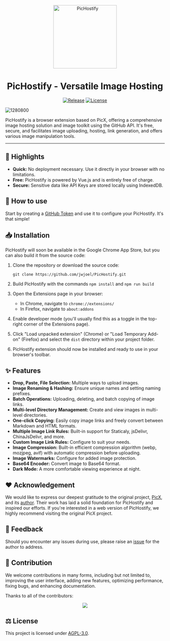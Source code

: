 <p align="center">
  <a href="https://github.com/jwjoel/PicHostify" >
    <img width="200" alt="PicHostify" src="https://cdn.staticaly.com/gh/jwjoel/images-hosting@main/20230521/logo.4hkvjfbcwn80.png">
  </a>
</p>

<h1 align="center"> PicHostify - Versatile Image Hosting</h1>

<p align="center">
  <a href="https://github.com/jwjoel/PicHostify/releases"><img src="https://img.shields.io/github/release/jwjoel/PicHostify.svg" alt="Release"></a>
  <a href="https://github.com/jwjoel/PicHostify/blob/main/LICENSE.md"><img src="https://img.shields.io/github/license/jwjoel/PicHostify.svg" alt="License"></a>
</p>

<img src="https://cdn.staticaly.com/gh/jwjoel/images-hosting@main/1280800.623frevhd1w0.png" alt="1280800" />

PicHostify is a browser extension based on PicX, offering a comprehensive image hosting solution and image toolkit using the GitHub API. It's free, secure, and facilitates image uploading, hosting, link generation, and offers various image manipulation tools.

---

## :star2: Highlights

- **Quick:** No deployment necessary. Use it directly in your browser with no limitations.
- **Free:** PicHostify is powered by Vue.js and is entirely free of charge.
- **Secure:** Sensitive data like API Keys are stored locally using IndexedDB.

## :book: How to use

Start by creating a [GitHub Token](https://github.com/settings/tokens/new) and use it to configure your PicHostify. It's that simple!

## :inbox_tray: Installation

PicHostify will soon be available in the Google Chrome App Store, but you can also build it from the source code:

1. Clone the repository or download the source code:

    ```
    git clone https://github.com/jwjoel/PicHostify.git
    ```

2. Build PicHostify with the commands `npm install` and `npm run build`

3. Open the Extensions page in your browser:

    - In Chrome, navigate to `chrome://extensions/`
    - In Firefox, navigate to `about:addons`

4. Enable developer mode (you'll usually find this as a toggle in the top-right corner of the Extensions page).

5. Click "Load unpacked extension" (Chrome) or "Load Temporary Add-on" (Firefox) and select the `dist` directory within your project folder.

6. PicHostify extension should now be installed and ready to use in your browser's toolbar.

## :sparkles: Features

- **Drop, Paste, File Selection:** Multiple ways to upload images.
- **Image Renaming & Hashing:** Ensure unique names and setting naming prefixes.
- **Batch Operations:** Uploading, deleting, and batch copying of image links.
- **Multi-level Directory Management:** Create and view images in multi-level directories.
- **One-click Copying:** Easily copy image links and freely convert between Markdown and HTML formats.
- **Multiple Image Link Rules:** Built-in support for Staticaly, jsDelivr, ChinaJsDelivr, and more.
- **Custom Image Link Rules:** Configure to suit your needs.
- **Image Compression:** Built-in efficient compression algorithm (webp, mozjpeg, avif) with automatic compression before uploading.
- **Image Watermarks:** Configure for added image protection.
- **Base64 Encoder:** Convert image to Base64 format.
- **Dark Mode:** A more comfortable viewing experience at night.
## :heart: Acknowledgement

We would like to express our deepest gratitude to the original project, [PicX](https://github.com/XPoet/picx), and its [author](https://github.com/XPoet). Their work has laid a solid foundation for PicHostify and inspired our efforts. If you're interested in a web version of PicHostify, we highly recommend visiting the original PicX project.

## :speech_balloon: Feedback

Should you encounter any issues during use, please raise an [issue](https://github.com/jwjoel/PicHostify/issues) for the author to address.

## :handshake: Contribution

We welcome contributions in many forms, including but not limited to, improving the user interface, adding new features, optimizing performance, fixing bugs, and enhancing documentation.

Thanks to all of the contributors:

<p align="center">
  <a href="https://github.com/jwjoel/PicHostify/graphs/contributors">
    <img src="https://contrib.rocks/image?repo=jwjoel/PicHostify" />
  </a>
</p>

## :balance_scale: License

This project is licensed under [AGPL-3.0](https://github.com/jwjoel/PicHostify/blob/master/LICENSE).

